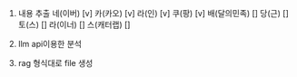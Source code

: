 1. 내용 추출
네(이버)  [v]
카(카오)  [v]
라(인)  [v]
쿠(팡)  [v]
배(달의민족)  []
당(근)  []
토(스)  []
라(이너)  []
스(캐터랩)  []

2. llm api이용한 분석
3. rag 형식대로 file 생성
